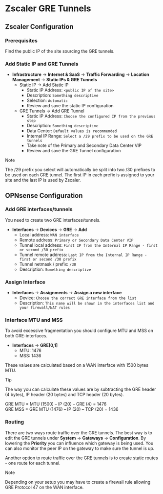 # Zscaler GRE Tunnels

## Zscaler Configuration

### Prerequisites

Find the public IP of the site sourcing the GRE tunnels.

### Add Static IP and GRE Tunnels

- **Infrastructure** -> **Internet & SaaS** -> **Traffic Forwarding** -> **Location Management** -> **Static IPs & GRE Tunnels**
	- Static IP -> Add Static IP
		- Static IP Address: `<public IP of the site>`
		- Description: `Something descriptive`
		- Selection: `Automatic`
		- Review and save the static IP configuration
	- GRE Tunnels -> Add GRE Tunnel
		- Static IP Address: `Choose the configured IP from the previous step`
		- Description: `Something descriptive`
		- Data Center: `Default values is recommended`
		- Internal IP Range: `Select a /29 prefix to be used on the GRE tunnels`
		- Take note of the Primary and Secondary Data Center VIP
		- Review and save the GRE Tunnel configuration

> [!NOTE]
> The /29 prefix you select will automatically be split into two /30 prefixes to be used on each GRE tunnel. The first IP in each prefix is assigned to your site and the last IP is used by Zscaler.

## OPNsense Configuration

### Add GRE interfaces/tunnels

You need to create two GRE interfaces/tunnels.

- **Interfaces** -> **Devices** -> **GRE** -> **Add**
	- Local address: `WAN interface`
	- Remote address: `Primary or Secondary Data Center VIP`
	- Tunnel local address: `First IP from the Internal IP Range - first or second /30 prefix`
	- Tunnel remote address: `Last IP from the Internal IP Range - first or second /30 prefix`
	- Tunnel netmask / prefix: `/30`
	- Description: `Something descriptive`

### Assign Interface

- **Interfaces** -> **Assignments** -> **Assign a new interface**
	- Device: `Choose the correct GRE interface from the list`
	- Description: `This name will be shown in the interfaces list and your firewall/NAT rules`

### Interface MTU and MSS

To avoid excessive fragmentation you should configure MTU and MSS on both GRE-interfaces.

- **Interfaces** -> **GRE\[0,1]**
	- MTU: 1476 
	- MSS: 1436

These values are calculated based on a WAN interface with 1500 bytes MTU.

> [!TIP]
> The way you can calculate these values are by subtracting the GRE header (4 bytes), IP header (20 bytes) and TCP header (20 bytes).
>
> GRE MTU = MTU (1500) – IP (20) – GRE (4) = 1476  
> GRE MSS = GRE MTU (1476) – IP (20) – TCP (20) = 1436

### Routing

There are two ways route traffic over the GRE tunnels. The best way is to edit the GRE tunnels under **System** -> **Gateways** -> **Configuration**. By lowering the **Priority** you can influence which gateway is being used. You can also monitor the peer IP on the gateway to make sure the tunnel is up.

Another option to route traffic over the GRE tunnels is to create static routes - one route for each tunnel.  

> [!NOTE]
> Depending on your setup you may have to create a firewall rule allowing GRE Protocol 47 on the WAN interface.
